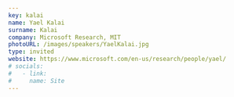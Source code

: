```yaml
---
key: kalai 
name: Yael Kalai 
surname: Kalai 
company: Microsoft Research, MIT
photoURL: /images/speakers/YaelKalai.jpg
type: invited
website: https://www.microsoft.com/en-us/research/people/yael/
# socials:
#   - link: 
#     name: Site
---
```

